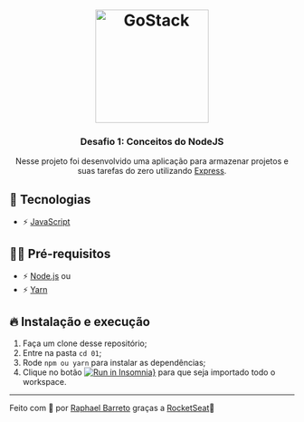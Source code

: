 <h1 align="center">
  <img alt="GoStack" src="https://rocketseat-cdn.s3-sa-east-1.amazonaws.com/bootcamp-header.png" width="200px">
</h1>

<h3 align="center">Desafio 1: Conceitos do NodeJS</h3>

<p align="center">Nesse projeto foi desenvolvido uma aplicação para armazenar projetos e suas tarefas do zero utilizando <a href=https://expressjs.com/pt-br> Express</a>.</p>

## 🚀 Tecnologias

- ⚡ [JavaScript](https://skylab.rocketseat.com.br/journey/starter)

## ✋🏻 Pré-requisitos

- ⚡ [Node.js](https://nodejs.org/en/) ou
- ⚡ [Yarn](https://yarnpkg.com/pt-BR/docs/install)

## 🔥 Instalação e execução

1. Faça um clone desse repositório;
2. Entre na pasta `cd 01`;
3. Rode `npm ou yarn` para instalar as dependências;
4. Clique no botão [![Run in Insomnia}](https://insomnia.rest/images/run.svg)](https://insomnia.rest/run/?label=Desafio%201%3A%20Conceitos%20do%20NodeJS&uri=https%3A%2F%2Fraw.githubusercontent.com%2Fraphabarreto%2Fgostack-desafios%2Fmaster%2F01%2FDesafio%252001.json) para que seja importado todo o workspace.

---

Feito com 💖 por [Raphael Barreto](https://www.linkedin.com/in/raphael-barreto-15631747/)
graças a [RocketSeat](https://rocketseat.com.br/)🚀
